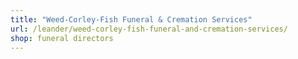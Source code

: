 ```yaml
---
title: "Weed-Corley-Fish Funeral & Cremation Services"
url: /leander/weed-corley-fish-funeral-and-cremation-services/
shop: funeral directors
---
```


